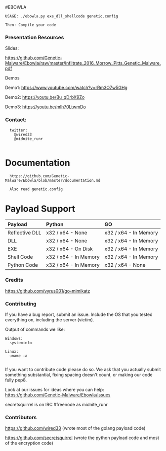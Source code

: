#EBOWLA

```
USAGE: ./ebowla.py exe_dll_shellcode genetic.config

Then: Compile your code
```

### Presentation Resources

Slides:

https://github.com/Genetic-Malware/Ebowla/raw/master/Infiltrate_2016_Morrow_Pitts_Genetic_Malware.pdf

Demos

Demo1:
https://www.youtube.com/watch?v=rRm3O7w5GHg

Demo2:
https://youtu.be/Bu_qDrbX9Zo

Demo3:
https://youtu.be/mlh70LtwmDo


### Contact:
```
  twitter:
    @wired33
    @midnite_runr
    
```

# Documentation

```
  https://github.com/Genetic-Malware/Ebowla/blob/master/documentation.md
  
  Also read genetic.config

```

# Payload Support

|Payload|Python|GO|
|:-----|:-----|:---|
|Reflective DLL| x32 / x64 - None| x32 / x64 - In Memory| 
|DLL| x32 / x64 - None| x32 / x64 - In Memory| 
|EXE| x32 / x64 - On Disk| x32 / x64 - In Memory| 
|Shell Code| x32 / x64 - In Memory| x32 / x64 - In Memory| 
|Python Code| x32 / x64 - In Memory| x32 / x64 - None| 

### Credits

https://github.com/vyrus001/go-mimikatz


### Contributing

If you have a bug report, submit an issue.  Include the OS that you tested everything on, including the server (victim).

Output of commands we like:
```
Windows:
  systeminfo
  
Linux:
  uname -a
  
```

If you want to contribute code please do so.  We ask that you actually submit something substantial, fixing spacing doesn't count, or making our code fully pep8.  

Look at our issues for ideas where you can help: https://github.com/Genetic-Malware/Ebowla/issues

secretsquirrel is on IRC #freenode as midnite_runr


### Contributors

https://github.com/wired33 (wrote most of the golang payload code)

https://github.com/secretsquirrel (wrote the python payload code and most of the encryption code)

